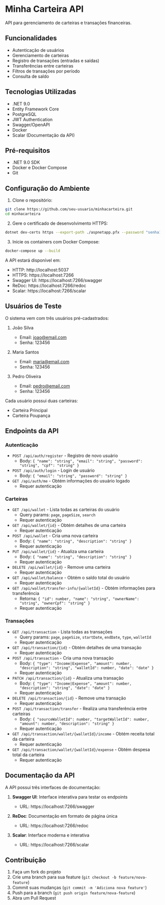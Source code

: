# Minha Carteira API

API para gerenciamento de carteiras e transações financeiras.

## Funcionalidades

- Autenticação de usuários
- Gerenciamento de carteiras
- Registro de transações (entradas e saídas)
- Transferências entre carteiras
- Filtros de transações por período
- Consulta de saldo

## Tecnologias Utilizadas

- .NET 9.0
- Entity Framework Core
- PostgreSQL
- JWT Authentication
- Swagger/OpenAPI
- Docker
- Scalar (Documentação da API)

## Pré-requisitos

- .NET 9.0 SDK
- Docker e Docker Compose
- Git

## Configuração do Ambiente

1. Clone o repositório:
```bash
git clone https://github.com/seu-usuario/minhacarteira.git
cd minhacarteira
```

2. Gere o certificado de desenvolvimento HTTPS:
```bash
dotnet dev-certs https --export-path ./aspnetapp.pfx --password "senha123!"
```

3. Inicie os containers com Docker Compose:
```bash
docker-compose up --build
```

A API estará disponível em:
- HTTP: http://localhost:5037
- HTTPS: https://localhost:7266
- Swagger UI: https://localhost:7266/swagger
- ReDoc: https://localhost:7266/redoc
- Scalar: https://localhost:7266/scalar

## Usuários de Teste

O sistema vem com três usuários pré-cadastrados:

1. João Silva
   - Email: joao@email.com
   - Senha: 123456

2. Maria Santos
   - Email: maria@email.com
   - Senha: 123456

3. Pedro Oliveira
   - Email: pedro@email.com
   - Senha: 123456

Cada usuário possui duas carteiras:
- Carteira Principal
- Carteira Poupança

## Endpoints da API

### Autenticação
- `POST /api/auth/register` - Registro de novo usuário
  - Body: `{ "name": "string", "email": "string", "password": "string", "cpf": "string" }`
- `POST /api/auth/login` - Login de usuário
  - Body: `{ "email": "string", "password": "string" }`
- `GET /api/auth/me` - Obtém informações do usuário logado
  - Requer autenticação

### Carteiras
- `GET /api/wallet` - Lista todas as carteiras do usuário
  - Query params: `page`, `pageSize`, `search`
  - Requer autenticação
- `GET /api/wallet/{id}` - Obtém detalhes de uma carteira
  - Requer autenticação
- `POST /api/wallet` - Cria uma nova carteira
  - Body: `{ "name": "string", "description": "string" }`
  - Requer autenticação
- `PUT /api/wallet/{id}` - Atualiza uma carteira
  - Body: `{ "name": "string", "description": "string" }`
  - Requer autenticação
- `DELETE /api/wallet/{id}` - Remove uma carteira
  - Requer autenticação
- `GET /api/wallet/balance` - Obtém o saldo total do usuário
  - Requer autenticação
- `GET /api/wallet/transfer-info/{walletId}` - Obtém informações para transferência
  - Retorna: `{ "id": number, "name": "string", "ownerName": "string", "ownerCpf": "string" }`
  - Requer autenticação

### Transações
- `GET /api/transaction` - Lista todas as transações
  - Query params: `page`, `pageSize`, `startDate`, `endDate`, `type`, `walletId`
  - Requer autenticação
- `GET /api/transaction/{id}` - Obtém detalhes de uma transação
  - Requer autenticação
- `POST /api/transaction` - Cria uma nova transação
  - Body: `{ "type": "Income|Expense", "amount": number, "description": "string", "walletId": number, "date": "date" }`
  - Requer autenticação
- `PATCH /api/transaction/{id}` - Atualiza uma transação
  - Body: `{ "type": "Income|Expense", "amount": number, "description": "string", "date": "date" }`
  - Requer autenticação
- `DELETE /api/transaction/{id}` - Remove uma transação
  - Requer autenticação
- `POST /api/transaction/transfer` - Realiza uma transferência entre carteiras
  - Body: `{ "sourceWalletId": number, "targetWalletId": number, "amount": number, "description": "string" }`
  - Requer autenticação
- `GET /api/transaction/wallet/{walletId}/income` - Obtém receita total da carteira
  - Requer autenticação
- `GET /api/transaction/wallet/{walletId}/expense` - Obtém despesa total da carteira
  - Requer autenticação

## Documentação da API

A API possui três interfaces de documentação:

1. **Swagger UI**: Interface interativa para testar os endpoints
   - URL: https://localhost:7266/swagger

2. **ReDoc**: Documentação em formato de página única
   - URL: https://localhost:7266/redoc

3. **Scalar**: Interface moderna e interativa
   - URL: https://localhost:7266/scalar

## Contribuição

1. Faça um fork do projeto
2. Crie uma branch para sua feature (`git checkout -b feature/nova-feature`)
3. Commit suas mudanças (`git commit -m 'Adiciona nova feature'`)
4. Push para a branch (`git push origin feature/nova-feature`)
5. Abra um Pull Request 